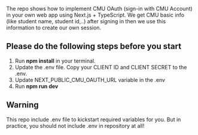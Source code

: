 The repo shows how to implement CMU OAuth (sign-in with CMU Account) in your own web app using Next.js + TypeScript. We get CMU basic info (like student name, student id,..) after signing in then we use this information to create our own session.

## Please do the following steps before you start

1. Run **npm install** in your terminal.
2. Update the .env file. Copy your CLIENT ID and CLIENT SECRET to the .env.
3. Update NEXT_PUBLIC_CMU_OAUTH_URL variable in the .env
4. Run **npm run dev**

## Warning

This repo include .env file to kickstart required variables for you. But in practice, you should not include .env in repository at all!





